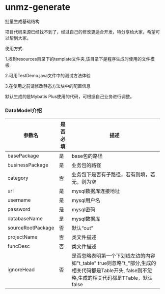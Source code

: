 # unmz-generate

批量生成基础结构

项目代码来源已经找不到了，经过自己的修改更适合开发，特分享给大家，希望可以帮到大家。

使用方式:

1.找到resources目录下的template文件夹,该目录下是程序生成时使用的文件模板.

2.可用TestDemo.java文件中的测试方法体验

3.在使用之前请修改静态方法块中的配置信息

默认生成的是Mybatis Plus使用的代码，可根据自己业务进行调整。





### DataModel介绍

| 参数名            | 是否必填 | 描述                                                         |
| ----------------- | -------- | ------------------------------------------------------------ |
| basePackage       | 是       | base包的路径                                                 |
| businessPackage   | 是       | 业务包的路径                                                 |
| category          | 否       | 业务包下是否有子路径，若有则填，若无，则为空                 |
| url               | 是       | mysql数据库连接地址                                          |
| username          | 是       | mysql用户名                                                  |
| password          | 是       | mysql密码                                                    |
| databaseName      | 是       | mysql数据库                                                  |
| sourceRootPackage | 否       | 默认“out”                                                    |
| projectName       | 否       | 类文件描述                                                   |
| funcDesc          | 否       | 类文件描述                                                   |
| ignoreHead        | 否       | 是否忽略表明第一个下划线左边的内容 如"t_table" true则忽略"t_"部分,生成的相关代码都是Table开头, false则不忽略,生成的相关代码都是TTable，默认false |


